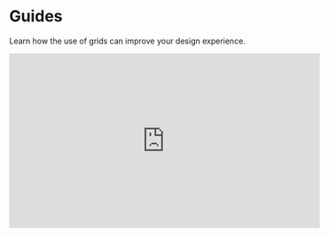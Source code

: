 # Guides
Learn how the use of grids can improve your design experience.


<iframe width="560" height="315" src="https://www.youtube.com/embed/0xafhHNEsp8?si=swYXY2ynO12FIU5Y" title="YouTube video player" frameborder="0" allow="accelerometer; autoplay; clipboard-write; encrypted-media; gyroscope; picture-in-picture; web-share" allowfullscreen></iframe>